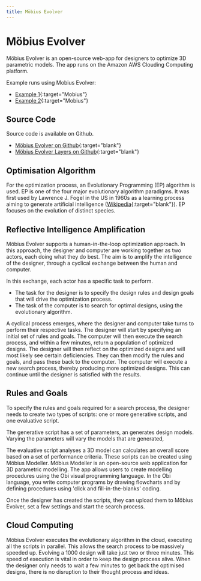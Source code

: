 ```yaml
---
title: Möbius Evolver
---
```

# Möbius Evolver

Möbius Evolver is an open-source web-app for designers to optimize 3D parametric models. The app
runs on the Amazon AWS Clouding Computing platform.

Example runs using Mobius Evolver:

- [Example 1](https://master.d3i0dy0fnq65q5.amplifyapp.com/view-searches/search-results#id=e5fbecee-ca9c-4e13-80dc-8da949424969){:target="Mobius"}
- [Example 2](https://master.d3i0dy0fnq65q5.amplifyapp.com/view-searches/search-results#id=111ade96-4e7b-4ad5-8bac-cf63dc87c89c){:target="Mobius"}

## Source Code

Source code is available on Github.

- [Möbius Evolver on Github](https://github.com/design-automation/mobius-evo){:target="blank"}
- [Möbius Evolver Layers on Github](https://github.com/design-automation/mobius-evo-layers){:target="blank"}

## Optimisation Algorithm

For the optimization process, an Evolutionary Programming (EP) algorithm is used. EP is one of the
four major evolutionary algorithm paradigms. It was first used by Lawrence J. Fogel in the US in
1960s as a learning process aiming to generate artificial intelligence 
([Wikipedia](https://en.wikipedia.org/wiki/Evolutionary_programming){:target="blank"}). EP focuses on
the evolution of distinct species. 

## Reflective Intelligence Amplification

Möbius Evolver supports a human-in-the-loop optimization approach. In this approach, the designer
and computer are working together as two actors, each doing what they do best. The aim is to amplify
the intelligence of the designer, through a cyclical exchange between the human and computer.

In this exchange, each actor has a specific task to perform.
- The task for the designer is to specify the design rules and design goals that will drive the
  optimization process.
- The task of the computer is to search for optimal designs, using the evolutionary algorithm.

A cyclical process emerges, where the designer and computer take turns to perform their respective
tasks. The designer will start by specifying an initial set of rules and goals. The computer will
then execute the search process, and within a few minutes, return a population of optimized designs.
The designer will then reflect on the optimized designs and will most likely see certain
deficiencies. They can then modify the rules and goals, and pass these back to the computer. The
computer will execute a new search process, thereby producing more optimized designs. This can
continue until the designer is satisfied with the results. 

## Rules and Goals

To specify the rules and goals required for a search process, the designer needs to create two types
of scripts: one or more generative scripts, and one evaluative script.

The generative script has a set of parameters, an generates design models. Varying the parameters
will vary the models that are generated,

The evaluative script analyses a 3D model can calculates an overall score based on a set of
performance criteria. These scripts can be created using Möbius Modeller. Möbius Modeller is an
open-source web application for 3D parametric modelling. The app allows users to create modelling
procedures using the Obi visual programming language. In the Obi language, you write computer
programs by drawing flowcharts and by defining procedures using 'click and fill-in-the-blanks'
coding.

Once the designer has created the scripts, they can upload them to Möbius Evolver, set a few
settings and start the search process.

## Cloud Computing

Möbius Evolver executes the evolutionary algorithm in the cloud, executing all the scripts in
parallel. This allows the search process to be massively speeded up. Evolving a 1000 design will
take just two or three minutes. This speed of execution is vital in order to keep the design process
alive. When the designer only needs to wait a few minutes to get back the optimised designs, there
is no disruption to their thought process and ideas.



